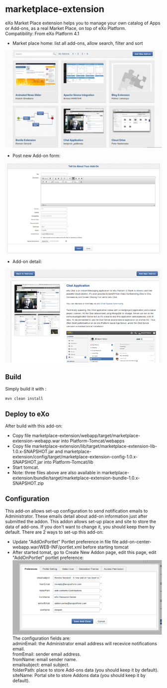 marketplace-extension
=====================

eXo Market Place extension helps you to manage your own catalog of Apps or Add-ons, as a real Market Place, on top of eXo Platform.<br>
Compatibility: From eXo Platform 4.1

* Market place home: list all add-ons, allow search, filter and sort
<img src="resource/ScreenShots/Search_addon.png" alt="Addon home page">

* Post new Add-on form:
<img src="resource/ScreenShots/Add_new_addon.png" alt="Add new addon">

* Add-on detail:
<img src="resource/ScreenShots/Addon_detail.png" alt="Addon detail">

Build
---------------
Simply build it with :

	mvn clean install


Deploy to eXo
---------------
After build with this add-on:
* Copy file marketplace-extension/webapp/target/marketplace-extension-webapp.war into Platform-Tomcat/webapps
* Copy file marketplace-extension/lib/target/marketplace-extension-lib-1.0.x-SNAPSHOT.jar and marketplace-extension/config/target/marketplace-extension-config-1.0.x-SNAPSHOT.jar into Platform-Tomcat/lib
* Start tomcat.
* Note: three files above are also available in marketplace-extension/bundle/target/marketplace-extension-bundle-1.0.x-SNAPSHOT.zip

Configuration
---------------
This add-on allows set-up configuration to send notification emails to Administrator. These emails detail about add-on information just after submitted the addon.
This addon allows set-up place and site to store the data of add-ons. If you don't want to change it, you should keep them by default.
There are 2 ways to set-up this add-on:
* Update "AddOnPortlet" Portlet preference in file file add-on-center-webapp.war/WEB-INF/portlet.xml before starting tomcat
* After started tomat, go to Create New Addon page, edit this page, edit "AddOnPortlet" portlet preference:<br>
  <img src="resource/ScreenShots/AddOnPortletPreference.png" alt="portletPreference">
  <br>
The configuration fields are:<br>
adminEmail: the Administrator email address will recevice notifications email.<br>
fromEmail: sender email address.<br>
fromName: email sender name.<br>
emailsubject: email subject.<br>
folderPath: place to store Add-ons data (you should keep it by default).<br>
siteName: Portal site to store Addons data (you should keep it by default).
